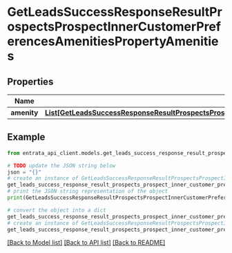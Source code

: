 # GetLeadsSuccessResponseResultProspectsProspectInnerCustomerPreferencesAmenitiesPropertyAmenities


## Properties

Name | Type | Description | Notes
------------ | ------------- | ------------- | -------------
**amenity** | [**List[GetLeadsSuccessResponseResultProspectsProspectInnerCustomerPreferencesAmenitiesPropertyAmenitiesAmenityInner]**](GetLeadsSuccessResponseResultProspectsProspectInnerCustomerPreferencesAmenitiesPropertyAmenitiesAmenityInner.md) |  | 

## Example

```python
from entrata_api_client.models.get_leads_success_response_result_prospects_prospect_inner_customer_preferences_amenities_property_amenities import GetLeadsSuccessResponseResultProspectsProspectInnerCustomerPreferencesAmenitiesPropertyAmenities

# TODO update the JSON string below
json = "{}"
# create an instance of GetLeadsSuccessResponseResultProspectsProspectInnerCustomerPreferencesAmenitiesPropertyAmenities from a JSON string
get_leads_success_response_result_prospects_prospect_inner_customer_preferences_amenities_property_amenities_instance = GetLeadsSuccessResponseResultProspectsProspectInnerCustomerPreferencesAmenitiesPropertyAmenities.from_json(json)
# print the JSON string representation of the object
print(GetLeadsSuccessResponseResultProspectsProspectInnerCustomerPreferencesAmenitiesPropertyAmenities.to_json())

# convert the object into a dict
get_leads_success_response_result_prospects_prospect_inner_customer_preferences_amenities_property_amenities_dict = get_leads_success_response_result_prospects_prospect_inner_customer_preferences_amenities_property_amenities_instance.to_dict()
# create an instance of GetLeadsSuccessResponseResultProspectsProspectInnerCustomerPreferencesAmenitiesPropertyAmenities from a dict
get_leads_success_response_result_prospects_prospect_inner_customer_preferences_amenities_property_amenities_from_dict = GetLeadsSuccessResponseResultProspectsProspectInnerCustomerPreferencesAmenitiesPropertyAmenities.from_dict(get_leads_success_response_result_prospects_prospect_inner_customer_preferences_amenities_property_amenities_dict)
```
[[Back to Model list]](../README.md#documentation-for-models) [[Back to API list]](../README.md#documentation-for-api-endpoints) [[Back to README]](../README.md)


